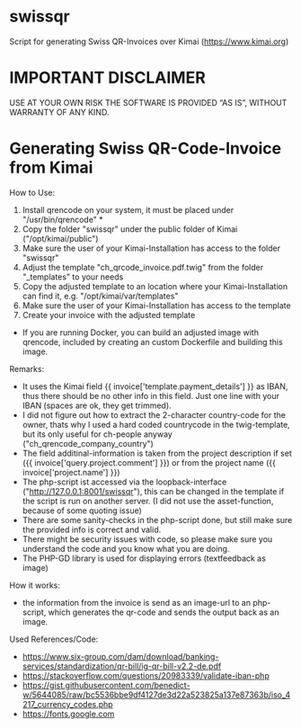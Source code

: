 # swissqr
Script for generating Swiss QR-Invoices over Kimai
(https://www.kimai.org)

# IMPORTANT DISCLAIMER
USE AT YOUR OWN RISK
THE SOFTWARE IS PROVIDED “AS IS”, WITHOUT WARRANTY OF ANY KIND.

# Generating Swiss QR-Code-Invoice from Kimai

How to Use:
1. Install qrencode on your system, it must be placed under "/usr/bin/qrencode" *
2. Copy the folder "swissqr" under the public folder of Kimai ("/opt/kimai/public")
3. Make sure the user of your Kimai-Installation has access to the folder "swissqr"
4. Adjust the template "ch_qrcode_invoice.pdf.twig" from the folder "_templates" to your needs 
5. Copy the adjusted template to an location where your Kimai-Installation can find it, e.g. "/opt/kimai/var/templates"
6. Make sure the user of your Kimai-Installation has access to the template
7. Create your invoice with the adjusted template

*  If you are running Docker, you can build an adjusted image with qrencode, included by creating an custom Dockerfile and building this image.

Remarks:
- It uses the Kimai field {{ invoice['template.payment_details'] }} as IBAN, thus there should be no other info in this field. Just one line with your IBAN (spaces are ok, they get trimmed).
- I did not figure out how to extract the 2-character country-code for the owner, thats why I used a hard coded countrycode in the twig-template, but its only useful for ch-people anyway ("ch_qrencode_company_country")
- The field additinal-information is taken from the project description if set ({{ invoice['query.project.comment'] }}) or from the project name ({{ invoice['project.name'] }})
- The php-script ist accessed via the loopback-interface ("http://127.0.0.1:8001/swissqr"), this can be changed in the template if the script is run on another server. (I did not use the asset-function, because of some quoting issue)
- There are some sanity-checks in the php-script done, but still make sure the provided info is correct and valid.
- There might be security issues with code, so please make sure you understand the code and you know what you are doing.
- The PHP-GD library is used for displaying errors (textfeedback as image)

How it works:
- the information from the invoice is send as an image-url to an php-script, which generates the qr-code and sends the output back as an image.

Used References/Code:
- https://www.six-group.com/dam/download/banking-services/standardization/qr-bill/ig-qr-bill-v2.2-de.pdf
- https://stackoverflow.com/questions/20983339/validate-iban-php
- https://gist.githubusercontent.com/benedict-w/5644085/raw/bc5536bbe9df4127de3d22a523825a137e87363b/iso_4217_currency_codes.php
- https://fonts.google.com


